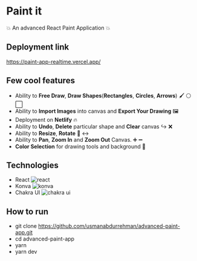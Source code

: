 # Paint it

:boom: An advanced React Paint Application :boom:

## Deployment link

https://paint-app-realtime.vercel.app/

## Few cool features

- Ability to **Free Draw**, **Draw Shapes**(**Rectangles**, **Circles**, **Arrows**) :paintbrush: :white_circle: :white_large_square:
- Ability to **Import Images** into canvas and **Export Your Drawing** :framed_picture:
- Deployment on **Netlify** :fire:
- Ability to **Undo**, **Delete** particular shape and **Clear** canvas :arrow_right_hook: :x:
- Ability to **Resize**, **Rotate** :arrows_counterclockwise: :left_right_arrow:
- Ability to **Pan**, **Zoom In** and **Zoom Out** Canvas. :heavy_plus_sign: :heavy_minus_sign:
- **Color Selection** for drawing tools and background :rainbow:

## Technologies

- React <img alt="react" src="https://img.shields.io/badge/-React-45b8d8?style=flat-square&logo=react&logoColor=white" />
- Konva <img alt="konva" src="https://img.shields.io/badge/-Konva-0D83CD?style=flat-square&logo=konva&logoColor=white" />
- Chakra UI <img alt="chakra ui" src="https://img.shields.io/badge/-Chakra%20UI-319795?style=flat-square&logo=chakraui&logoColor=white" />

## How to run

- git clone https://github.com/usmanabdurrehman/advanced-paint-app.git
- cd advanced-paint-app
- yarn
- yarn dev
